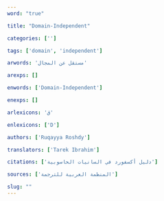 ```yaml
---
word: "true"

title: "Domain-Independent"

categories: ['']

tags: ['domain', 'independent']

arwords: 'مستقل عن المجال'

arexps: []

enwords: ['Domain-Independent']

enexps: []

arlexicons: 'ق'

enlexicons: ['D']

authors: ['Ruqayya Roshdy']

translators: ['Tarek Ibrahim']

citations: ['دليل أكسفورد في السانيات الحاسوبية']

sources: ['المنظمة العربية للترجمة']

slug: ""
---
```

